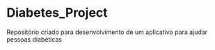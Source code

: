 # Diabetes_Project
Repositório criado para desenvolvimento de um aplicativo para ajudar pessoas diabéticas
